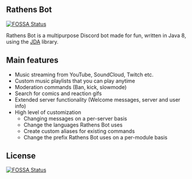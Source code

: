 ## Rathens Bot
[![FOSSA Status](https://app.fossa.io/api/projects/git%2Bgithub.com%2FGrimDesignsFiveM%2FRathens-Bot.svg?type=shield)](https://app.fossa.io/projects/git%2Bgithub.com%2FGrimDesignsFiveM%2FRathens-Bot?ref=badge_shield)

Rathens Bot is a multipurpose Discord bot made for fun, written in Java 8, using the [JDA](https://github.com/DV8FromTheWorld/JDA) library.

## Main features

- Music streaming from YouTube, SoundCloud, Twitch etc.
- Custom music playlists that you can play anytime
- Moderation commands (Ban, kick, slowmode)
- Search for comics and reaction gifs
- Extended server functionality (Welcome messages, server and user info)
- High level of customization
    - Changing messages on a per-server basis
    - Change the languages Rathens Bot uses
    - Create custom aliases for existing commands
    - Change the prefix Rathens Bot uses on a per-module basis

## License
[![FOSSA Status](https://app.fossa.io/api/projects/git%2Bgithub.com%2FGrimDesignsFiveM%2FRathens-Bot.svg?type=large)](https://app.fossa.io/projects/git%2Bgithub.com%2FGrimDesignsFiveM%2FRathens-Bot?ref=badge_large)
